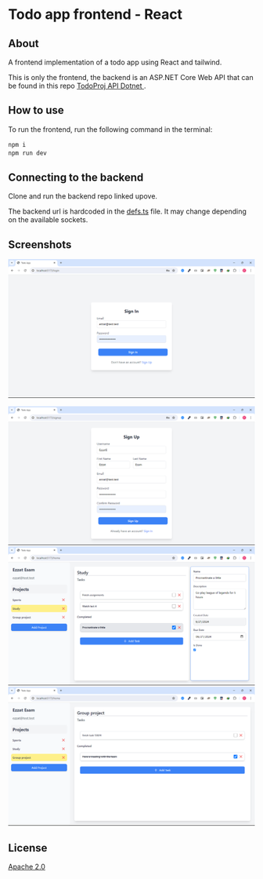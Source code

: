# Todo app frontend - React

## About
A frontend implementation of a todo app using React and tailwind.

This is only the frontend, the backend is an ASP.NET Core Web API that can be found in this repo [TodoProj API Dotnet
](https://github.com/EzzatEsam/TodoApplicationBackendAspDotNet).

## How to use
To run the frontend, run the following command in the terminal:

```bash
npm i
npm run dev
```

## Connecting to the backend 
Clone and run the backend repo linked upove.

The backend url is hardcoded in the [defs.ts](src/lib/defs.ts) file. It may change depending on the available sockets.

## Screenshots

![screenshot](Github/Screenshots/Login.png)

![screenshot](Github/Screenshots/SignUp.png)
![screenshot](Github/Screenshots/Home1.png)
![screenshot](Github/Screenshots/Home2.png)

## License
[Apache 2.0](LICENSE)
